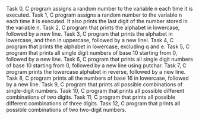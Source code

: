 Task 0, C program assigns a random number to the variable n each time it is executed.
Task 1, C program assigns a random number to the variable n each time it is executed. It also prints the last digit of the number stored in the variable n.
Task 2, C program that prints the alphabet in lowercase, followed by a new line.
Task 3, C program that prints the alphabet in lowercase, and then in uppercase, followed by a new linei.
Task 4, C program  that prints the alphabet in lowercase, excluding q and e.
Task 5, C program  that prints all single digit numbers of base 10 starting from 0, followed by a new line.
Task 6, C program that prints all single digit numbers of base 10 starting from 0, followed by a new line using putchar.
Task 7, C program prints the lowercase alphabet in reverse, followed by a new line.
Task 8, C program prints all the numbers of base 16 in lowercase, followed by a new line.
Task 9, C program that prints all possible combinations of single-digit numbers.
Task 10, C program  that prints all possible different combinations of two digits.
Task 11, C program that prints all possible different combinations of three digits.
Task 12, C program that prints all possible combinations of two two-digit numbers.
